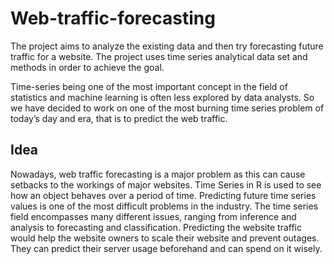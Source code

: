 # Web-traffic-forecasting
The project aims to analyze the existing data and then try forecasting future traffic for a website. The project uses time series analytical data set and methods in order to achieve the goal. 

Time-series being one of the most important concept in the field of statistics and machine learning is often less explored by data analysts. So we have decided to work on one of the most burning time series problem of today’s day and era, that is to predict the web traffic.

## Idea 
Nowadays, web traffic forecasting is a major problem as this can cause setbacks to the workings of major websites. Time Series in R is used to see how an object behaves over a period of time. Predicting future time series values is one of the most difficult problems in the industry. The time series field encompasses many different issues, ranging from inference and analysis to forecasting and classification. Predicting the website traffic would help the website owners to scale their website and prevent outages. They can predict their server usage beforehand and can spend on it wisely.


